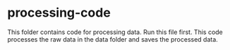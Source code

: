 # processing-code

This folder contains code for processing data.
Run this file first.
This code processes the raw data in the data folder and saves the processed data.